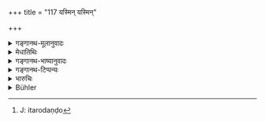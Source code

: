 +++
title = "117 यस्मिन् यस्मिन्"

+++

<details><summary>गङ्गानथ-मूलानुवादः</summary>

In whatever suit false evidence should have been given, the effect of that shall cease, and what has been done shall be undone.—(117)
</details>

<details><summary>मेधातिथिः</summary>

**यस्मिन्** व्यवहारे **कूटसाक्षिभिर्** व्यवहारः **कृतः** स्यात् स **निवर्तयितव्यः** । **कृतं चाप्य् अकृतं भवेत्** । गृहीतधनो ऽप्य् उत्तमर्णः प्रतिपाद्यितव्यः, इतरदण्डो[^१२९] गृहीतो ऽपि त्याज्यः । वाङ्मात्रेण "जितस् त्वम् असि" इति निश्चिते कार्यं निवर्तते इत्य् उच्यते । दण्डपर्यन्तं कृतम् अपीति विशेषः । वीप्सा श्लोकपूरणायाम् ॥ ८.११७ ॥


[^१२९]:
     J: itarodaṇḍo
</details>

<details><summary>गङ्गानथ-भाष्यानुवादः</summary>

In a suit where a decision should have been taken on the strength of lying witnesses,—that decision shall be reversed.

‘*What is done shall be undone i.e*., even though the creditor may have received the amount of debt claimed, he should be made to refund it; and the debtor shall be excused the fine that may have been imposed upon him. In a case where the victory was merely verbal, the verdict being simply ‘you are defeated,’—the same shall be declared to be reversed.

The decision, carried into effect, even to the realisation of the fine,—is what is said to be ‘*done*’; and this ‘*shall cease*’, ‘*become undone*’; the repetition of the same idea serving the purpose of filling up the metre.—(117)
</details>

<details><summary>गङ्गानथ-टिप्पन्यः</summary>

This verse is quoted in *Mitākṣarā* (on 2.77), to the effect that even though the case may have been decided, yet if, even subsequently it is found out that the witnesses had deposed falsely,—the decision should be upset;—in *Smṛtisāroddhāra* (p. 337);—in *Kṛtyakalpataru* (p. 65a);—and in *Vīramitrodaya* (Vyavahāra, 39b).
</details>

<details><summary>भारुचिः</summary>

अर्धसमाप्ते निवर्तनम्, दण्डान्ते ऽपि कृते **अकृतं भवेत्** । एवं च सति पुनस् तत् परीक्ष्यं निवृत्तिवचनात् । तच् च पुनः —
</details>

<details><summary>Bühler</summary>

117	Whenever false evidence has been given in any suit, let the (judge) reverse the judgment, and whatever has been done must be (considered as) undone.
</details>
